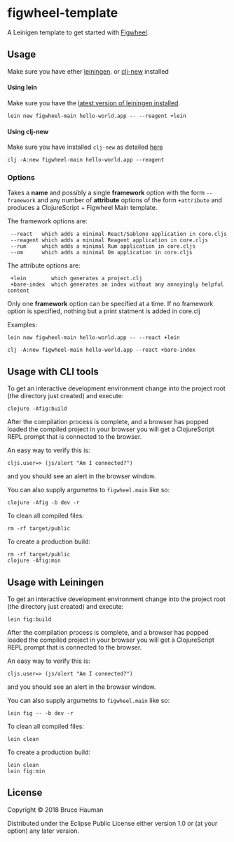 # figwheel-template

A Leinigen template to get started with [Figwheel](https://github.com/bhauman/lein-figwheel/figwheel-main).

## Usage

Make sure you have ether [leiningen](https://github.com/technomancy/leiningen). or [clj-new](https://github.com/seancorfield/clj-new) installed

#### Using lein

Make sure you have the [latest version of leiningen installed](https://github.com/technomancy/leiningen#installation).

    lein new figwheel-main hello-world.app -- --reagent +lein
	
#### Using clj-new

Make sure you have installed `clj-new` as detailed [here](https://github.com/seancorfield/clj-new#getting-started) 
	
	clj -A:new figwheel-main hello-world.app --reagent

### Options

Takes a **name** and possibly a single **framework** option with the form
`--framework` and any number of **attribute** options of the form `+attribute`
and produces a ClojureScript + Figwheel Main template.

The framework options are:

     --react   which adds a minimal React/Sablono application in core.cljs
     --reagent which adds a minimal Reagent application in core.cljs
     --rum     which adds a minimal Rum application in core.cljs
     --om      which adds a minimal Om application in core.cljs

The attribute options are:

     +lein        which generates a project.clj
     +bare-index  which generates an index without any annoyingly helpful content

Only one **framework** option can be specified at a time. If no
framework option is specified, nothing but a print statment is added
in core.clj

Examples:

	lein new figwheel-main hello-world.app -- --react +lein

    clj -A:new figwheel-main hello-world.app --react +bare-index

## Usage with CLI tools

To get an interactive development environment change into the project
root (the directory just created) and execute:

    clojure -Afig:build
	
After the compilation process is complete, and a browser has popped loaded the
compiled project in your browser you will get a ClojureScript REPL
prompt that is connected to the browser.

An easy way to verify this is:

    cljs.user=> (js/alert "Am I connected?")

and you should see an alert in the browser window.

You can also supply argumetns to `figwheel.main` like so:

	clojure -Afig -b dev -r

To clean all compiled files:

    rm -rf target/public

To create a production build:

	rm -rf target/public
    clojure -Afig:min
	
## Usage with Leiningen

To get an interactive development environment change into the project
root (the directory just created) and execute:

    lein fig:build
	
After the compilation process is complete, and a browser has popped loaded the
compiled project in your browser you will get a ClojureScript REPL
prompt that is connected to the browser.

An easy way to verify this is:

    cljs.user=> (js/alert "Am I connected?")

and you should see an alert in the browser window.

You can also supply argumetns to `figwheel.main` like so:

	lein fig -- -b dev -r

To clean all compiled files:

	lein clean

To create a production build:

	lein clean
    lein fig:min

## License

Copyright © 2018 Bruce Hauman

Distributed under the Eclipse Public License either version 1.0 or (at
your option) any later version.
